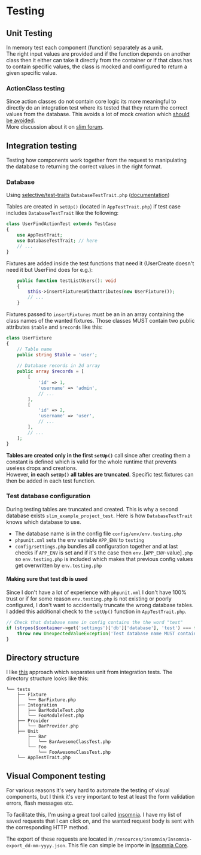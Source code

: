 # Testing

## Unit Testing 
In memory test each component (function) separately as a unit.  
The right input values are provided and if 
the function depends on another class then it either can take it directly from the container or if that class
has to contain specific values, the class is mocked and configured to return a given specific value.

### ActionClass testing
Since action classes do not contain core logic its more meaningful to directly do an integration test 
where its tested that they return the correct values from the database. This avoids a lot of mock creation
which [should be avoided](https://odan.github.io/2020/06/09/slim4-testing.html#mocking).  
More discussion about it on [slim forum](https://discourse.slimframework.com/t/how-to-really-do-a-unit-test-on-a-slim-controller/4618).
 
## Integration testing
Testing how components work together from the request to manipulating the database to returning the correct
values in the right format. 

### Database 
Using [selective/test-traits](https://github.com/selective-php/test-traits) `DatabaseTestTrait.php` 
([documentation](https://odan.github.io/2020/06/09/slim4-testing.html#database-testing))

Tables are created in `setUp()` (located in `AppTestTrait.php`) if test case includes `DatabaseTestTrait` 
like the following:
```php
class UserFindActionTest extends TestCase
{
    use AppTestTrait;
    use DatabaseTestTrait; // here
    // ...
} 
```

Fixtures are added inside the test functions that need it (UserCreate doesn't need it but 
UserFind does for e.g.): 
```php
    public function testListUsers(): void
    {
        $this->insertFixturesWithAttributes(new UserFixture());
        // ...
    }
```
Fixtures passed to `insertFixtures` must be an in an array containing the class names of the wanted
fixtures. Those classes MUST contain two public attributes `$table` and `$records` like this:
```php
class UserFixture
{
    // Table name
    public string $table = 'user';
    
    // Database records in 2d array
    public array $records = [
        [
            'id' => 1,
            'username' => 'admin',
            // ...
        ],
        [
            'id' => 2,
            'username' => 'user',
            // ...
        ],
        // ...
    ];
}
```

**Tables are created only in the first `setUp()`** call since after creating them a constant is defined which is 
valid for the whole runtime that prevents useless drops and creations.   
However, **in each `setUp()` all tables are truncated**. Specific test fixtures can then be added in each 
test function. 
  
### Test database configuration
During testing tables are truncated and created. This is why a second database exists 
`slim_example_project_test`. Here is how `DatabaseTestTrait` knows which database to use.
 * The database name is in the config file `config/env/env.testing.php`
 * `phpunit.xml` sets the env variable `APP_ENV` to `testing`
 * `config/settings.php` bundles all configuration together and at last checks if `APP_ENV` is set and if 
 it's the case then `env.`[`APP_ENV`-value]`.php` so `env.testing.php` is included which makes that previous config values get 
 overwritten by `env.testing.php`
 
#### Making sure that test db is used
Since I don't have a lot of experience with `phpunit.xml` I don't have 100% trust or if for some reason 
`env.testing.php` is not existing or poorly configured, I don't want to accidentally truncate the wrong 
database tables.  
I added this additional check to the `setUp()` function in `AppTestTrait.php`.
```php
// Check that database name in config contains the the word "test"
if (strpos($container->get('settings')['db']['database'], 'test') === false) {
    throw new UnexpectedValueException('Test database name MUST contain the word "test"');
}
```


## Directory structure
I like [this](https://stackoverflow.com/a/12141610/9013718) approach which separates unit from integration tests.
The directory structure looks like this:
```
└── tests
    ├── Fixture
    │   └── BarFixture.php
    ├── Integration
    │   ├── BarModuleTest.php
    │   └── FooModuleTest.php
    ├── Provider
    │   └── BarProvider.php    
    ├── Unit
        ├── Bar
        │   └── BarAwesomeClassTest.php
        └── Foo
            └── FooAwesomeClassTest.php
    └── AppTestTrait.php      
```

## Visual Component testing
For various reasons it's very hard to automate the testing of visual components, but I think it's very important
to test at least the form validation errors, flash messages etc.

To facilitate this, I'm using a great tool called [insomnia](https://insomnia.rest/). I have my list of saved
requests that I can click on, and the wanted request body is sent with the corresponding HTTP method.

The export of these requests are located in `/resources/insomnia/Insomnia-export_dd-mm-yyyy.json`. This file can simple
be importe in [Insomnia Core](https://insomnia.rest/download).
